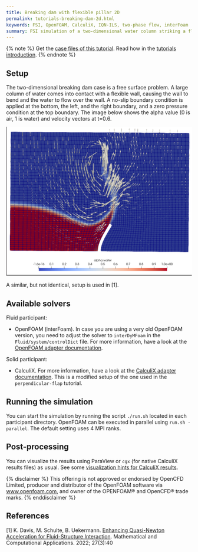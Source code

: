 ```yaml
---
title: Breaking dam with flexible pillar 2D
permalink: tutorials-breaking-dam-2d.html
keywords: FSI, OpenFOAM, CalculiX, IQN-ILS, two-phase flow, interFoam
summary: FSI simulation of a two-dimensional water column striking a flexible wall
---
```


{% note %}
Get the [case files of this tutorial](https://github.com/precice/tutorials/tree/master/breaking-dam-2d). Read how in the [tutorials introduction](https://precice.org/tutorials.html).
{% endnote %}

## Setup

The two-dimensional breaking dam case is a free surface problem. A large column of water comes into contact with a flexible wall, causing the wall to bend and the water to flow over the wall. A no-slip boundary condition is applied at the bottom, the left, and the right boundary, and a zero pressure condition at the top boundary. The image below shows the alpha value (0 is air, 1 is water) and velocity vectors at t=0.6.

![Breaking dam 2D physics at t=0.595](images/tutorials-breaking-dam-2d-physics.png)

A similar, but not identical, setup is used in [1].

## Available solvers

Fluid participant:

* OpenFOAM (interFoam). In case you are using a very old OpenFOAM version, you need to adjust the solver to `interDyMFoam` in the `Fluid/system/controlDict` file. For more information, have a look at the [OpenFOAM adapter documentation](https://precice.org/adapter-openfoam-overview.html).

Solid participant:

* CalculiX. For more information, have a look at the [CalculiX adapter documentation](https://precice.org/adapter-calculix-overview.html). This is a modified setup of the one used in the `perpendicular-flap` tutorial.

## Running the simulation

You can start the simulation by running the script `./run.sh` located in each participant directory. OpenFOAM can be executed in parallel using `run.sh -parallel`. The default setting uses 4 MPI ranks.

## Post-processing

You can visualize the results using ParaView or `cgx` (for native CalculiX results files) as usual. See some [visualization hints for CalculiX results](https://precice.org/tutorials.html#visualizing-calculix-results).

{% disclaimer %}
This offering is not approved or endorsed by OpenCFD Limited, producer and distributor of the OpenFOAM software via www.openfoam.com, and owner of the OPENFOAM® and OpenCFD® trade marks.
{% enddisclaimer %}

## References

[1] K. Davis, M. Schulte, B. Uekermann. [Enhancing Quasi-Newton Acceleration for Fluid-Structure Interaction](https://doi.org/10.3390/mca27030040). Mathematical and Computational Applications. 2022; 27(3):40
